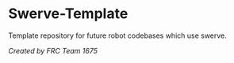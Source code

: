 # Swerve-Template
Template repository for future robot codebases which use swerve.

*Created by FRC Team 1675*

